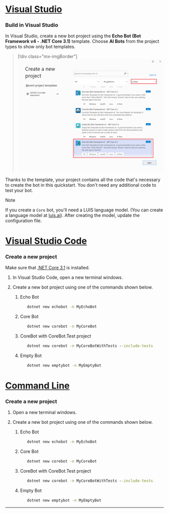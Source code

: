 
<!-- Include under ## Create a bot H2 header -->

# [Visual Studio](#tab/vs)

### Build in Visual Studio

In Visual Studio, create a new bot project using the **Echo Bot (Bot Framework v4 - .NET Core 3.1)** template. Choose **AI Bots** from the project types to show only bot templates.

> [!div class="mx-imgBorder"]
> ![Visual Studio create a new project dialog](../../../media/azure-bot-quickstarts/bot-builder-dotnet-project-vs2019.png)

Thanks to the template, your project contains all the code that's necessary to create the bot in this quickstart. You don't need any additional code to test your bot.

> [!NOTE]
> If you create a `Core` bot, you'll need a LUIS language model. (You can create a language model at [luis.ai](https://www.luis.ai)). After creating the model, update the configuration file.

<!--
> [!NOTE]
> If you see that the message cannot be sent, you might need to restart your machine as ngrok didn't get the needed privileges on your system yet (only needs to be done one time).
-->

# [Visual Studio Code](#tab/vc)

### Create a new project

Make sure that [.NET Core 3.1](https://dotnet.microsoft.com/download) is installed.

1. In Visual Studio Code, open a new terminal windows.
1. Create a new bot project using one of the commands shown below.

   1. Echo Bot

      ```cmd
         dotnet new echobot -n MyEchoBot
      ```

   1. Core Bot

      ```cmd
         dotnet new corebot -n MyCoreBot
      ```

   1. CoreBot with CoreBot.Test project

      ```cmd
         dotnet new corebot -n MyCoreBotWithTests --include-tests
      ```

   1. Empty Bot

      ```cmd
         dotnet new emptybot -n MyEmptyBot
      ```

# [Command Line](#tab/cl)

### Create a new project

1. Open a new terminal windows.
1. Create a new bot project using one of the commands shown below.

   1. Echo Bot

      ```cmd
         dotnet new echobot -n MyEchoBot
      ```

   1. Core Bot

      ```cmd
         dotnet new corebot -n MyCoreBot
      ```

   1. CoreBot with CoreBot.Test project

      ```cmd
         dotnet new corebot -n MyCoreBotWithTests --include-tests
      ```

   1. Empty Bot

      ```cmd
         dotnet new emptybot -n MyEmptyBot
      ```

---


